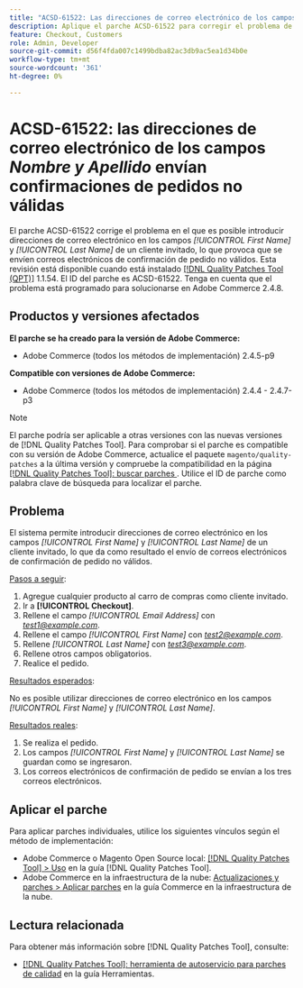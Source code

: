 ```yaml
---
title: "ACSD-61522: Las direcciones de correo electrónico de los campos *Nombre y Apellido* envían confirmaciones de pedido no válidas"
description: Aplique el parche ACSD-61522 para corregir el problema de Adobe Commerce donde es posible introducir direcciones de correo electrónico en los campos *[!UICONTROL First Name]* y *[!UICONTROL Last Name]* de un cliente invitado, lo que provoca que se envíen correos electrónicos de confirmación de pedido no válidos.
feature: Checkout, Customers
role: Admin, Developer
source-git-commit: d56f4fda007c1499bdba82ac3db9ac5ea1d34b0e
workflow-type: tm+mt
source-wordcount: '361'
ht-degree: 0%

---
```



# ACSD-61522: las direcciones de correo electrónico de los campos *Nombre y Apellido* envían confirmaciones de pedidos no válidas

El parche ACSD-61522 corrige el problema en el que es posible introducir direcciones de correo electrónico en los campos *[!UICONTROL First Name]* y *[!UICONTROL Last Name]* de un cliente invitado, lo que provoca que se envíen correos electrónicos de confirmación de pedido no válidos. Esta revisión está disponible cuando está instalado [[!DNL Quality Patches Tool (QPT)]](/help/tools/quality-patches-tool/quality-patches-tool-to-self-serve-quality-patches.md) 1.1.54. El ID del parche es ACSD-61522. Tenga en cuenta que el problema está programado para solucionarse en Adobe Commerce 2.4.8.

## Productos y versiones afectados

**El parche se ha creado para la versión de Adobe Commerce:**

* Adobe Commerce (todos los métodos de implementación) 2.4.5-p9

**Compatible con versiones de Adobe Commerce:**

* Adobe Commerce (todos los métodos de implementación) 2.4.4 - 2.4.7-p3

>[!NOTE]
>
>El parche podría ser aplicable a otras versiones con las nuevas versiones de [!DNL Quality Patches Tool]. Para comprobar si el parche es compatible con su versión de Adobe Commerce, actualice el paquete `magento/quality-patches` a la última versión y compruebe la compatibilidad en la página [[!DNL Quality Patches Tool]: buscar parches ](https://experienceleague.adobe.com/tools/commerce-quality-patches/index.html). Utilice el ID de parche como palabra clave de búsqueda para localizar el parche.

## Problema

El sistema permite introducir direcciones de correo electrónico en los campos *[!UICONTROL First Name]* y *[!UICONTROL Last Name]* de un cliente invitado, lo que da como resultado el envío de correos electrónicos de confirmación de pedido no válidos.

<u>Pasos a seguir</u>:

1. Agregue cualquier producto al carro de compras como cliente invitado.
1. Ir a **[!UICONTROL Checkout]**.
1. Rellene el campo *[!UICONTROL Email Address]* con *test1@example.com*.
1. Rellene el campo *[!UICONTROL First Name]* con *<test2@example.com>*.
1. Rellene *[!UICONTROL Last Name]* con *<test3@example.com>*.
1. Rellene otros campos obligatorios.
1. Realice el pedido.

<u>Resultados esperados</u>:

No es posible utilizar direcciones de correo electrónico en los campos *[!UICONTROL First Name]* y *[!UICONTROL Last Name]*.

<u>Resultados reales</u>:

1. Se realiza el pedido.
1. Los campos *[!UICONTROL First Name]* y *[!UICONTROL Last Name]* se guardan como se ingresaron.
1. Los correos electrónicos de confirmación de pedido se envían a los tres correos electrónicos.

## Aplicar el parche

Para aplicar parches individuales, utilice los siguientes vínculos según el método de implementación:

* Adobe Commerce o Magento Open Source local: [[!DNL Quality Patches Tool] > Uso](/help/tools/quality-patches-tool/usage.md) en la guía [!DNL Quality Patches Tool].
* Adobe Commerce en la infraestructura de la nube: [Actualizaciones y parches > Aplicar parches](https://experienceleague.adobe.com/docs/commerce-cloud-service/user-guide/develop/upgrade/apply-patches.html) en la guía Commerce en la infraestructura de la nube.

## Lectura relacionada

Para obtener más información sobre [!DNL Quality Patches Tool], consulte:

* [[!DNL Quality Patches Tool]: herramienta de autoservicio para parches de calidad](/help/tools/quality-patches-tool/quality-patches-tool-to-self-serve-quality-patches.md) en la guía Herramientas.
